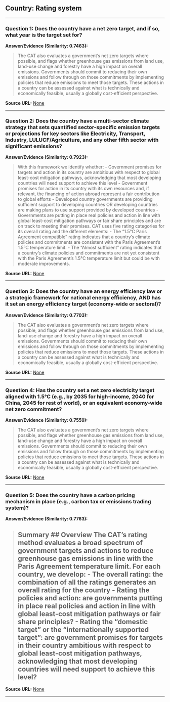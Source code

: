 ## Country: Rating system

---
### Question 1: Does the country have a net zero target, and if so, what year is the target set for?

**Answer/Evidence (Similarity: 0.7463):**
> The CAT also evaluates a government’s net zero targets where possible, and flags whether greenhouse gas emissions from land use, land-use change and forestry have a high impact on overall emissions. Governments should commit to reducing their own emissions and follow through on those commitments by implementing policies that reduce emissions to meet those targets. These actions in a country can be assessed against what is technically and economically feasible, usually a globally cost-efficient perspective.

**Source URL:** [None](None)

---
### Question 2: Does the country have a multi-sector climate strategy that sets quantified sector-specific emission targets or projections for key sectors like Electricity, Transport, Industry, LULUCF/Agriculture, and any other fifth sector with significant emissions?

**Answer/Evidence (Similarity: 0.7923):**
> With this framework we identify whether:  - Government promises for targets and action in its country are ambitious with respect to global least-cost mitigation pathways, acknowledging that most developing countries will need support to achieve this level - Government promises for action in its country with its own resources and, if relevant, the financing of action abroad represent a fair contribution to global efforts - Developed country governments are providing sufficient support to developing countries OR developing countries are making plans to use support provided by developed countries - Governments are putting in place real policies and action in line with global least-cost mitigation pathways or fair share principles and are on track to meeting their promises. CAT uses five rating categories for its overall rating and the different elements:  - The “1.5°C Paris Agreement compatible” rating indicates that a country’s climate policies and commitments are consistent with the Paris Agreement’s 1.5°C temperature limit. - The “Almost sufficient” rating indicates that a country’s climate policies and commitments are not yet consistent with the Paris Agreement’s 1.5°C temperature limit but could be with moderate improvements.

**Source URL:** [None](None)

---
### Question 3: Does the country have an energy efficiency law or a strategic framework for national energy efficiency, AND has it set an energy efficiency target (economy-wide or sectoral)?

**Answer/Evidence (Similarity: 0.7703):**
> The CAT also evaluates a government’s net zero targets where possible, and flags whether greenhouse gas emissions from land use, land-use change and forestry have a high impact on overall emissions. Governments should commit to reducing their own emissions and follow through on those commitments by implementing policies that reduce emissions to meet those targets. These actions in a country can be assessed against what is technically and economically feasible, usually a globally cost-efficient perspective.

**Source URL:** [None](None)

---
### Question 4: Has the country set a net zero electricity target aligned with 1.5°C (e.g., by 2035 for high-income, 2040 for China, 2045 for rest of world), or an equivalent economy-wide net zero commitment?

**Answer/Evidence (Similarity: 0.7559):**
> The CAT also evaluates a government’s net zero targets where possible, and flags whether greenhouse gas emissions from land use, land-use change and forestry have a high impact on overall emissions. Governments should commit to reducing their own emissions and follow through on those commitments by implementing policies that reduce emissions to meet those targets. These actions in a country can be assessed against what is technically and economically feasible, usually a globally cost-efficient perspective.

**Source URL:** [None](None)

---
### Question 5: Does the country have a carbon pricing mechanism in place (e.g., carbon tax or emissions trading system)?

**Answer/Evidence (Similarity: 0.7763):**
> ## Summary  ## Overview  The CAT’s rating method evaluates a broad spectrum of government targets and actions to reduce greenhouse gas emissions in line with the Paris Agreement temperature limit. For each country, we develop:  - **The overall rating:** the combination of all the ratings generates an overall rating for the country - Rating the **policies and action**: are governments putting in place real policies and action in line with global least-cost mitigation pathways or fair share principles? - Rating the “**domestic target**” or the “**internationally supported target**”: are government promises for targets in their country ambitious with respect to global least-cost mitigation pathways, acknowledging that most developing countries will need support to achieve this level?

**Source URL:** [None](None)

---
